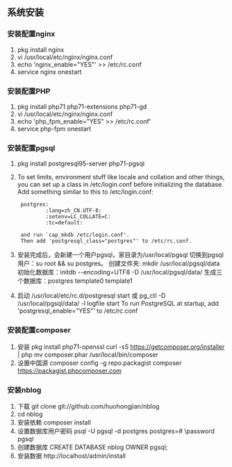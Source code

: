 ## 系统安装

### 安装配置nginx

1. pkg install nginx
2. vi /usr/local/etc/nginx/nginx.conf
3. echo 'nginx_enable="YES"' >> /etc/rc.conf
4. service nginx onestart


### 安装配置PHP

1. pkg install php71 php71-extensions php71-gd
2. vi /usr/local/etc/nginx/nginx.conf
3. echo 'php_fpm_enable="YES" >> /etc/rc.conf'
4. service php-fpm onestart


### 安装配置pgsql

1. pkg install postgresql95-server php71-pgsql
2. To set limits, environment stuff like locale and collation and other
	things, you can set up a class in /etc/login.conf before initializing
	the database. Add something similar to this to /etc/login.conf:

		postgres:
		        :lang=zh_CN.UTF-8:
		        :setenv=LC_COLLATE=C:
		        :tc=default:

		and run `cap_mkdb /etc/login.conf'.
		Then add 'postgresql_class="postgres"' to /etc/rc.conf.
3. 安装完成后，会新建一个用户pgsql，家目录为/usr/local/pgsql
   切换到pgsql用户：su root && su postgres。
   创建文件夹: mkdir /usr/local/pgsql/data
   初始化数据库：initdb --encoding=UTF8 -D /usr/local/pgsql/data/
   生成三个数据库：postgres  template0  template1

4. 启动 /usr/local/etc/rc.d/postgresql start 或
		pg_ctl -D /usr/local/pgsql/data/ -l logfile start
	To run PostgreSQL at startup, add
	'postgresql_enable="YES"' to /etc/rc.conf


### 安装配置composer

1. 安装 pkg install php71-openssl
		curl -sS https://getcomposer.org/installer | php
		mv composer.phar /usr/local/bin/composer
2. 设置中国源
		composer config -g repo.packagist composer https://packagist.phpcomposer.com


### 安装nblog

1. 下载 git clone git://github.com/huohongjian/nblog
2. cd nblog
3. 安装依赖 composer install
4. 设置数据库用户密码
	psql -U pgsql -d postgres
	postgres=# \password pgsql
5. 创建数据库
	CREATE DATABASE nblog OWNER pgsql;
6. 安装数据
	http://localhost/admin/install

